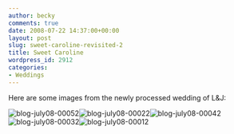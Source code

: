 ```yaml
---
author: becky
comments: true
date: 2008-07-22 14:37:00+00:00
layout: post
slug: sweet-caroline-revisited-2
title: Sweet Caroline
wordpress_id: 2912
categories:
- Weddings
---
```


Here are some images from the newly processed wedding of L&J:




![blog-july08-00052](http://blog.beckyjenson.com/wp-content/uploads/2009/02/blog-july08-000521.jpg)![blog-july08-00022](http://blog.beckyjenson.com/wp-content/uploads/2009/02/blog-july08-000221.jpg)![blog-july08-00042](http://blog.beckyjenson.com/wp-content/uploads/2009/02/blog-july08-000421.jpg)![blog-july08-00032](http://blog.beckyjenson.com/wp-content/uploads/2009/02/blog-july08-000321.jpg)![blog-july08-00012](http://blog.beckyjenson.com/wp-content/uploads/2009/02/blog-july08-000121.jpg)
